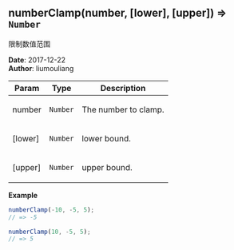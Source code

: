 ## numberClamp(number, [lower], [upper]) ⇒ <code>Number</code>
<p>限制数值范围</p>

**Date**: 2017-12-22  
**Author**: liumouliang  

| Param | Type | Description |
| --- | --- | --- |
| number | <code>Number</code> | <p>The number to clamp.</p> |
| [lower] | <code>Number</code> | <p>lower bound.</p> |
| [upper] | <code>Number</code> | <p>upper bound.</p> |

**Example**  
```javascript
numberClamp(-10, -5, 5);
// => -5

numberClamp(10, -5, 5);
// => 5
```
